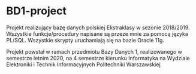 # BD1-project

Projekt realizujący bazę danych polskiej Ekstraklasy w sezonie 2018/2019. 
Wszystkie funkcje/procedury napisane są przeze mnie za pomocą języka PL/SQL.
Wszystkie skrypty uruchamiają się na bazie Oracle 11g. 

Projekt powstał w ramach przedmiotu Bazy Danych 1, realizowanego w semestrze
letnim 2020, na 4 semestrze kierunku Informatyka na Wydziale Elektroniki 
i Technik Informacyjnych Politechniki Warszawskiej
